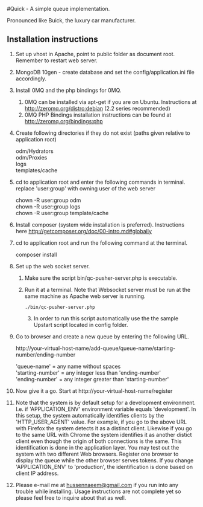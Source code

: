 #Quick - A simple queue implementation.

Pronounced like Buick, the luxury car manufacturer.

Installation instructions
-------------------------

1. Set up vhost in Apache, point to public folder as document root. Remember to restart web server.

2. MongoDB 10gen - create database and set the config/application.ini file accordingly.

3. Install 0MQ and the php bindings for 0MQ.
	1. 0MQ can be installed via apt-get if you are on Ubuntu. Instructions at http://zeromq.org/distro:debian (2.2 series recommended)
	2. 0MQ PHP Bindings installation instructions can be found at http://zeromq.org/bindings:php
    
4. Create following directories if they do not exist (paths given relative to application root)

    odm/Hydrators  
    odm/Proxies  
    logs  
    templates/cache  

5. cd to application root and enter the following commands in terminal. replace 'user:group' with owning user of the web server
    
    chown -R user:group odm  
    chown -R user:group logs  
    chown -R user:group template/cache  

6. Install composer (system wide installation is preferred). Instructions here http://getcomposer.org/doc/00-intro.md#globally
    
7. cd to application root and run the following command at the terminal.

    composer install  

8. Set up the web socket server.

	1. Make sure the script bin/qc-pusher-server.php is executable.  
	2. Run it at a terminal. Note that Websocket server must be run at the same machine as Apache web server is running.  

           ./bin/qc-pusher-server.php  

        3. In order to run this script automatically use the the sample Upstart script located in config folder.

9. Go to browser and create a new queue by entering the following URL.
    
    http://your-virtual-host-name/add-queue/queue-name/starting-number/ending-number  

      'queue-name' = any name without spaces  
      'starting-number' = any integer less than 'ending-number'  
      'ending-number' = any integer greater than 'starting-number'  

10. Now give it a go. Start at http://your-virtual-host-name/register

11. Note that the system is by default setup for a development environment. I.e. if 'APPLICATION_ENV' environment variable equals 'development'.
    In this setup, the system automatically identifies clients by the 'HTTP_USER_AGENT' value.
    For example, if you go to the above URL with Firefox the system detects it as a distinct client.
    Likewise if  you go to the same URL with Chrome the system identifies it as another distict client even though the origin of both connections is the same.
    This identification is done in the application layer. You may test out the system with two different Web browsers.
    Register one browser to display the queue while the other browser serves tokens.
    If you change 'APPLICATION_ENV' to 'production', the identification is done based on client IP address.

12. Please e-mail me at hussennaeem@gmail.com if you run into any trouble while installing. Usage instructions are not complete yet so please feel free to inquire about that as well.